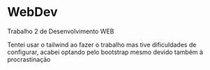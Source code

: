 # WebDev
Trabalho 2 de Desenvolvimento WEB

Tentei usar o tailwind ao fazer o trabalho mas tive dificuldades de configurar, acabei optando pelo bootstrap mesmo devido também à procrastinação

